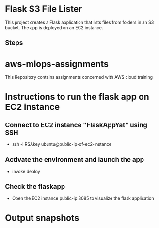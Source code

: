 # Flask S3 File Lister

This project creates a Flask application that lists files from folders in an S3 bucket. The app is deployed on an EC2 instance.

## Steps

# aws-mlops-assignments
This Repository contains assignments concerned with AWS cloud training
# Instructions to run the flask app on EC2 instance

## Connect to EC2 instance "FlaskAppYat" using SSH
- ssh -i RSAkey ubuntu@public-ip-of-ec2-instance

## Activate the environment and launch the app
- invoke deploy

## Check the flaskapp
- Open the EC2 instance public-ip:8085 to visualize the flask application

# Output snapshots
